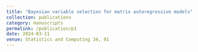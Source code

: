 ```yaml
---
title: "Bayesian variable selection for matrix autoregressive models"
collection: publications
category: manuscripts
permalink: /publication/p1
date: 2024-03-11
venue: Statistics and Computing 34, 91
---
```

